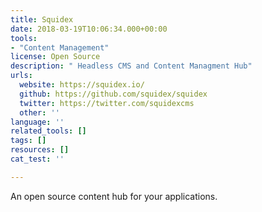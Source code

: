 ```yaml
---
title: Squidex
date: 2018-03-19T10:06:34.000+00:00
tools:
- "Content Management"
license: Open Source
description: " Headless CMS and Content Managment Hub"
urls:
  website: https://squidex.io/
  github: https://github.com/squidex/squidex
  twitter: https://twitter.com/squidexcms
  other: ''
language: ''
related_tools: []
tags: []
resources: []
cat_test: ''

---
```

An open source content hub for your applications.

